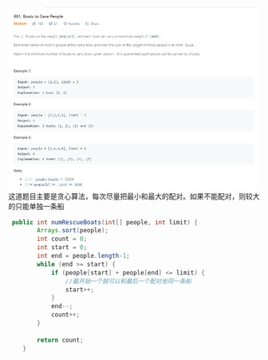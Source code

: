 ![boattosavepeople](boattosavepeople.png)
这道题目主要是贪心算法，每次尽量把最小和最大的配对。如果不能配对，则较大的只能单独一条船
```java
 public int numRescueBoats(int[] people, int limit) {
        Arrays.sort(people);
        int count = 0;
        int start = 0;
        int end = people.length-1;
        while (end >= start) {
            if (people[start] + people[end] <= limit) {
                //最开始一个就可以和最后一个配对坐同一条船
                start++;
            }
            end--;
            count++;
        }
        
        return count;
    }
```